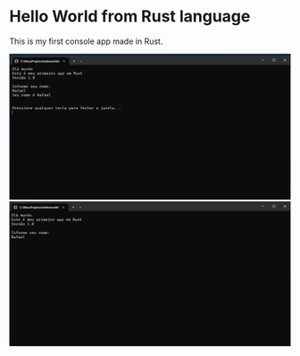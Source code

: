 # Hello World from Rust language

This is my first console app made in Rust.

<img src="https://github.com/rafael-figueiredo-alves/Hello-World-in-Rust/blob/c91cc3ce130b8f2a4a5d7c1e0ec78d129733bde3/screenshots/picture-1.png"> <img src="https://github.com/rafael-figueiredo-alves/Hello-World-in-Rust/blob/c91cc3ce130b8f2a4a5d7c1e0ec78d129733bde3/screenshots/picture-2.png">
